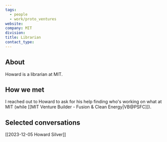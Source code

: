 ```yaml
---
tags:
  - people
  - work/proto_ventures
website: 
company: MIT
division: 
title: Librarian
contact_type:
---
```

## About
Howard is a librarian at MIT.

## How we met
I reached out to Howard to ask for his help finding who's working on what at MIT (while [[MIT Venture Builder - Fusion & Clean Energy|VB@PSFC]]).


## Selected conversations
[[2023-12-05 Howard Silver]]
